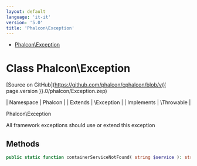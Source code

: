```yaml
---
layout: default
language: 'it-it'
version: '5.0'
title: 'Phalcon\Exception'
---
```


* [Phalcon\Exception](#exception)

<h1 id="exception">Class Phalcon\Exception</h1>

[Source on GitHub](https://github.com/phalcon/cphalcon/blob/v{{ page.version }}.0/phalcon/Exception.zep)

| Namespace  | Phalcon | | Extends    | \Exception | | Implements | \Throwable |

Phalcon\Exception

All framework exceptions should use or extend this exception


## Methods

```php
public static function containerServiceNotFound( string $service ): string;
```



